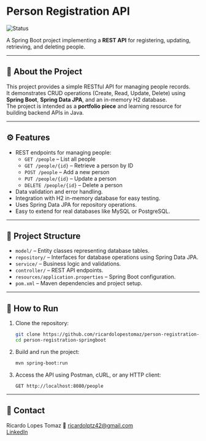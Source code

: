 # Person Registration API

![Status](https://img.shields.io/badge/status-in%20progress-yellow)

A Spring Boot project implementing a **REST API** for registering, updating, retrieving, and deleting people.

---

## 📌 About the Project

This project provides a simple RESTful API for managing people records.  
It demonstrates CRUD operations (Create, Read, Update, Delete) using **Spring Boot**, **Spring Data JPA**, and an in-memory H2 database.  
The project is intended as a **portfolio piece** and learning resource for building backend APIs in Java.

---

## ⚙️ Features

- REST endpoints for managing people:
  - `GET /people` – List all people
  - `GET /people/{id}` – Retrieve a person by ID
  - `POST /people` – Add a new person
  - `PUT /people/{id}` – Update a person
  - `DELETE /people/{id}` – Delete a person
- Data validation and error handling.
- Integration with H2 in-memory database for easy testing.
- Uses Spring Data JPA for repository operations.
- Easy to extend for real databases like MySQL or PostgreSQL.

---

## 🧩 Project Structure

- `model/` – Entity classes representing database tables.
- `repository/` – Interfaces for database operations using Spring Data JPA.
- `service/` – Business logic and validations.
- `controller/` – REST API endpoints.
- `resources/application.properties` – Spring Boot configuration.
- `pom.xml` – Maven dependencies and project setup.

---

## 🚀 How to Run

1. Clone the repository:
    ```bash
    git clone https://github.com/ricardolopestomaz/person-registration-springboot.git
    cd person-registration-springboot
    ```
2. Build and run the project:
    ```bash
    mvn spring-boot:run
    ```
3. Access the API using Postman, cURL, or any HTTP client:
    ```
    GET http://localhost:8080/people
    ```

---

## 📧 Contact

Ricardo Lopes Tomaz
📧 ricardolptz42@gmail.com  
[LinkedIn](https://www.linkedin.com/in/ricardo-lopes-tomaz-19053b297?originalSubdomain=br)
